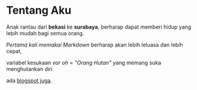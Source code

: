 # Tentang Aku

Anak rantau dari **bekasi** ke **surabaya**, berharap dapat memberi hidup yang lebih mudah bagi semua orang.

*Pertama kali memakai Markdown* berharap akan lebih leluasa dan lebih cepat,

variabel kesukaan *var oh = "Orang Hutan"* yang memang suka menghutankan diri

ada [blogspot juga](https:\\apnih.blogspot.com).


